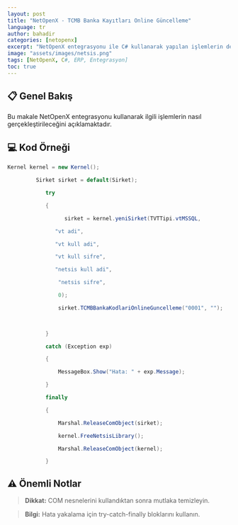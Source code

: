 ```yaml
---
layout: post
title: "NetOpenX - TCMB Banka Kayıtları Online Güncelleme"
language: tr
author: bahadir
categories: [netopenx]
excerpt: "NetOpenX entegrasyonu ile C# kullanarak yapılan işlemlerin detaylı açıklaması ve örnek kodları."
image: "assets/images/netsis.png"
tags: [NetOpenX, C#, ERP, Entegrasyon]
toc: true
---
```


## 📋 Genel Bakış

Bu makale NetOpenX entegrasyonu kullanarak ilgili işlemlerin nasıl gerçekleştirileceğini açıklamaktadır.

## 💻 Kod Örneği

```csharp
Kernel kernel = new Kernel();

         Sirket sirket = default(Sirket);

            try

            {

                  sirket = kernel.yeniSirket(TVTTipi.vtMSSQL,

               "vt adi",

               "vt kull adi",

               "vt kull sifre",

               "netsis kull adi",

                "netsis sifre",

                0);

                sirket.TCMBBankaKodlariOnlineGuncelleme("0001", "");

 

            }

            catch (Exception exp)

            {

                MessageBox.Show("Hata: " + exp.Message);

            }

            finally

            {

                Marshal.ReleaseComObject(sirket);

                kernel.FreeNetsisLibrary();

                Marshal.ReleaseComObject(kernel);

            } 
```


## ⚠️ Önemli Notlar

> **Dikkat:** COM nesnelerini kullandıktan sonra mutlaka temizleyin.

> **Bilgi:** Hata yakalama için try-catch-finally bloklarını kullanın.


